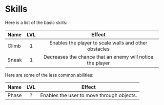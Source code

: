 # Skills

Here is a list of the basic skills:

| Name   | LVL | Effect                                                    |
| :----- | :-: | :-------------------------------------------------------: |
| Climb  | 1   | Enables the player to scale walls and other obstacles     |
| Sneak  | 1   | Decreases the chance that an enemy will notice the player |

Here are some of the less common abilities:

| Name   | LVL | Effect                                                    |
| :----- | :-: | :-------------------------------------------------------: |
| Phase  | ?   | Enables the user to move through objects.                 |